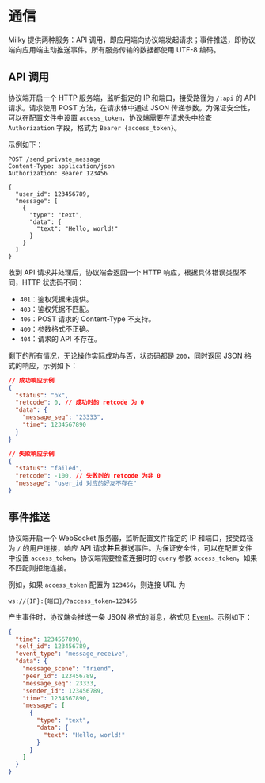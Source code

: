 # 通信

Milky 提供两种服务：API 调用，即应用端向协议端发起请求；事件推送，即协议端向应用端主动推送事件。所有服务传输的数据都使用 UTF-8 编码。

## API 调用

协议端开启一个 HTTP 服务端，监听指定的 IP 和端口，接受路径为 `/:api` 的 API 请求。请求使用 POST 方法，在请求体中通过 JSON 传递参数。为保证安全性，可以在配置文件中设置 `access_token`，协议端需要在请求头中检查 `Authorization` 字段，格式为 `Bearer {access_token}`。

示例如下：

```http
POST /send_private_message
Content-Type: application/json
Authorization: Bearer 123456

{
  "user_id": 123456789,
  "message": [
    {
      "type": "text",
      "data": {
        "text": "Hello, world!"
      }
    }
  ]
}
```

收到 API 请求并处理后，协议端会返回一个 HTTP 响应，根据具体错误类型不同，HTTP 状态码不同：

- `401`：鉴权凭据未提供。
- `403`：鉴权凭据不匹配。
- `406`：POST 请求的 Content-Type 不支持。
- `400`：参数格式不正确。
- `404`：请求的 API 不存在。

剩下的所有情况，无论操作实际成功与否，状态码都是 `200`，同时返回 JSON 格式的响应，示例如下：

```json
// 成功响应示例
{
  "status": "ok",
  "retcode": 0, // 成功时的 retcode 为 0
  "data": {
    "message_seq": "23333",
    "time": 1234567890
  }
}
```

```json
// 失败响应示例
{
  "status": "failed",
  "retcode": -100, // 失败时的 retcode 为非 0
  "message": "user_id 对应的好友不存在"
}
```

## 事件推送

协议端开启一个 WebSocket 服务器，监听配置文件指定的 IP 和端口，接受路径为 `/` 的用户连接，响应 API 请求**并且**推送事件。为保证安全性，可以在配置文件中设置 `access_token`，协议端需要检查连接时的 `query` 参数 `access_token`，如果不匹配则拒绝连接。

例如，如果 `access_token` 配置为 `123456`，则连接 URL 为

```
ws://{IP}:{端口}/?access_token=123456
```

产生事件时，协议端会推送一条 JSON 格式的消息，格式见 [Event](../struct/Event.md)。示例如下：

```json
{
  "time": 1234567890,
  "self_id": 123456789,
  "event_type": "message_receive",
  "data": {
    "message_scene": "friend",
    "peer_id": 123456789,
    "message_seq": 23333,
    "sender_id": 123456789,
    "time": 1234567890,
    "message": [
      {
        "type": "text",
        "data": {
          "text": "Hello, world!"
        }
      }
    ]
  }
}
```
